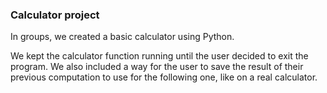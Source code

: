 ### Calculator project

In groups, we created a basic calculator using Python.

We kept the calculator function running until the user decided to exit the program. We also included a way for the user to save the result of their previous computation to use for the following one, like on a real calculator.

